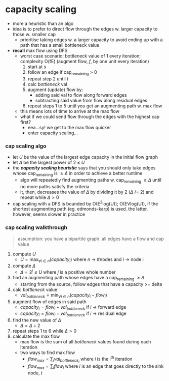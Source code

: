 # capacity scaling
* more a heuristic than an algo
* idea is to prefer to direct flow through the edges w. larger capacity to those w. smaller cap
    - prioritise taking edges w. a larger capacity to avoid ending up with a path that has a small bottleneck value
* **recall** max flow using DFS
    - worst case scenario: bottleneck value of 1 every iteration; complexity O(fE) (augment flow, *f*, by one unit every iteration)
        1.  start at *s*
        2. follow an edge if cap<sub>remaining</sub> $>$ 0
        3. repeat step 2 until *t*
        4. calc *bottleneck* val
        5. augment (update) flow by:
            - adding said val to flow along forward edges
            - subtracting said value from flow along residual edges
        6. repeat steps 1 to 5 until you get an augmenting path w. max flow
    - this means lots of time to arrive at the max flow
    - what if we could send flow through the edges with the highest cap first?
        * eea...sy! we get to the max flow quicker
        * enter capacity scaling...
### cap scaling algo
* let *U* be the value of the largest edge capacity in the initial flow graph
* let $\Delta$ be the largest power of 2 $\leq$ *U*
* the ***capacity scaling heuristic*** says that you should only take edges whose cap<sub>remaining</sub> is $\geq \Delta$ in order to achieve a better runtime
    - algo will repeatedly find augmenting paths w. cap<sub>remaining</sub>     $\geq \Delta$ until no more paths satisfy the criteria
    - it, then, decreases the value of $\Delta$ by dividing it by 2 ($\Delta$ /= 2) and repeat while $\Delta>0$
* cap scaling with a DFS is bounded by O(E<sup>2</sup>log(U)); O(EVlog(U)), if the shortest augmenting path (eg. edmonds-karp) is used. the latter, however, seems slower in practice
### cap scaling walkthrough
> assumption: you have a bipartite graph. all edges have a flow and cap value
1. compute *U*
    - $U = \displaystyle\max_{\forall i \in n}(capacity_i)$ where *n* &rarr; #nodes and *i* &rarr; node i
2. compute $\Delta$
    - $\Delta = 2^j \leq U$ where *j* is a positive whole number
3. find an augmenting path whose edges have a cap<sub>remaining</sub> $\geq \Delta$
    - starting from the source, follow edges that have a capacity >= delta
4. calc *bottleneck* value
    - $val_{bottleneck} = \displaystyle\min_{\forall i \in n}(capacity_i - flow_i)$
5. augment flow of edges in said path
    - $capacity_i = flow_i + val_{bottleneck}$ if *i* &rarr; forward edge
    - $capacity_i = flow_i - val_{bottleneck}$ if *i* &rarr; residual edge
6. find the new value of $\Delta$
    - $\Delta = \Delta \div 2$
7. repeat steps 1 to 6 while $\Delta > 0$
8. calculate the max flow
    - max flow is the sum of all *bottleneck* values found during each iteration
    - two ways to find max flow
        - $flow_{max} = \displaystyle\sum_{i}val_{bottleneck_{i}}$ where *i* is the i<sup>th</sup> iteration
        - $flow_{max} = \displaystyle\sum_{i}flow_i$ where *i* is an edge that goes directly to the sink node, *t*